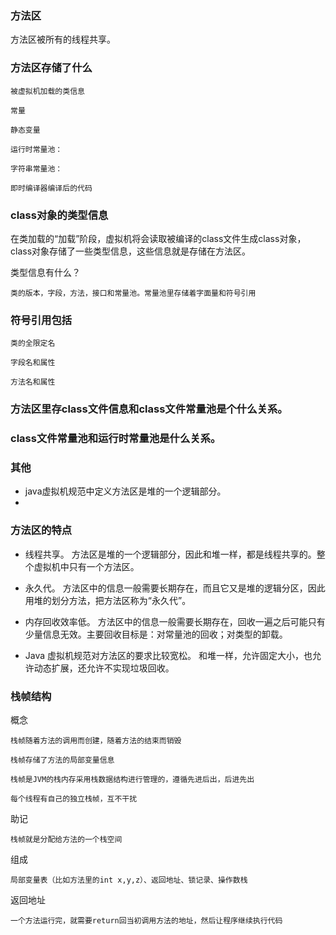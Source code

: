 ### 方法区

方法区被所有的线程共享。

### 方法区存储了什么

    被虚拟机加载的类信息

    常量

    静态变量

    运行时常量池：

    字符串常量池：

    即时编译器编译后的代码

### class对象的类型信息

在类加载的“加载”阶段，虚拟机将会读取被编译的class文件生成class对象，class对象存储了一些类型信息，这些信息就是存储在方法区。

类型信息有什么？

    类的版本，字段，方法，接口和常量池。常量池里存储着字面量和符号引用


### 符号引用包括

    类的全限定名

    字段名和属性

    方法名和属性

### 方法区里存class文件信息和class文件常量池是个什么关系。

###  class文件常量池和运行时常量池是什么关系。

### 其他

- java虚拟机规范中定义方法区是堆的一个逻辑部分。
-

### 方法区的特点

- 线程共享。 方法区是堆的一个逻辑部分，因此和堆一样，都是线程共享的。整个虚拟机中只有一个方法区。

- 永久代。 方法区中的信息一般需要长期存在，而且它又是堆的逻辑分区，因此用堆的划分方法，把方法区称为“永久代”。

- 内存回收效率低。 方法区中的信息一般需要长期存在，回收一遍之后可能只有少量信息无效。主要回收目标是：对常量池的回收；对类型的卸载。

- Java 虚拟机规范对方法区的要求比较宽松。 和堆一样，允许固定大小，也允许动态扩展，还允许不实现垃圾回收。

### 栈帧结构

概念

    栈帧随着方法的调用而创建，随着方法的结束而销毁

    栈帧存储了方法的局部变量信息

    栈帧是JVM的栈内存采用栈数据结构进行管理的，遵循先进后出，后进先出

    每个线程有自己的独立栈帧，互不干扰

助记

    栈帧就是分配给方法的一个栈空间

组成

    局部变量表（比如方法里的int x,y,z）、返回地址、锁记录、操作数栈

返回地址

    一个方法运行完，就需要return回当初调用方法的地址，然后让程序继续执行代码



